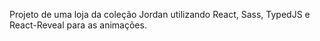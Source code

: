 Projeto de uma loja da coleção Jordan utilizando React, Sass, TypedJS e React-Reveal para as animações.